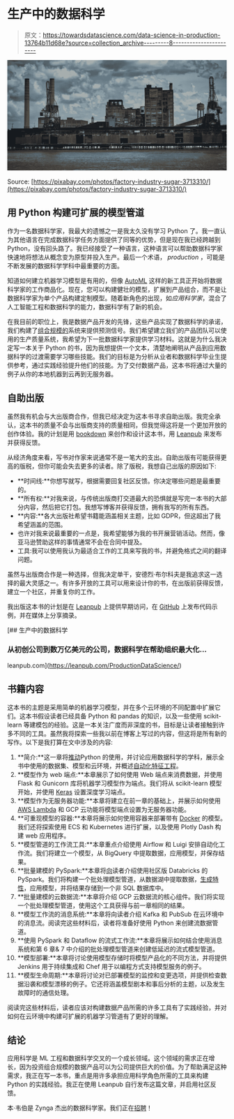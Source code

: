 # 生产中的数据科学

> 原文：<https://towardsdatascience.com/data-science-in-production-13764b11d68e?source=collection_archive---------8----------------------->

![](img/0b0473a43070f9fca9a2f319b1788110.png)

Source: [https://pixabay.com/photos/factory-industry-sugar-3713310/](https://pixabay.com/photos/factory-industry-sugar-3713310/)

## 用 Python 构建可扩展的模型管道

作为一名数据科学家，我最大的遗憾之一是我太久没有学习 Python 了。我一直认为其他语言在完成数据科学任务方面提供了同等的优势，但是现在我已经跨越到 Python，没有回头路了。我已经接受了一种语言，这种语言可以帮助数据科学家快速地将想法从概念变为原型并投入生产。最后一个术语， *production* ，可能是不断发展的数据科学学科中最重要的方面。

知道如何建立机器学习模型是有用的，但像 [AutoML](https://cloud.google.com/automl/) 这样的新工具正开始将数据科学家的工作商品化。现在，您可以构建健壮的模型，扩展到产品组合，而不是让数据科学家为单个产品构建定制模型。随着新角色的出现，如*应用科学家*，混合了人工智能工程和数据科学的能力，数据科学有了新的机会。

在我目前的职位上，我是数据产品开发的先锋，这些产品实现了数据科学的承诺，我们构建了[组合规模的](https://medium.com/zynga-engineering/portfolio-scale-machine-learning-at-zynga-bda8e29ee561)系统来提供预测信号。我们希望建立我们的产品团队可以使用的生产质量系统，我希望为下一批数据科学家提供学习材料。这就是为什么我决定写一本关于 Python 的书，因为我想提供一个文本，清楚地阐明从产品到应用数据科学的过渡需要学习哪些技能。我们的目标是为分析从业者和数据科学毕业生提供参考，通过实践经验提升他们的技能。为了交付数据产品，这本书将通过大量的例子从你的本地机器到云再到无服务器。

## 自助出版

虽然我有机会与大出版商合作，但我已经决定为这本书寻求自助出版。我完全承认，这本书的质量不会与出版商支持的质量相同，但我觉得这将是一个更加开放的创作体验。我的计划是用 [bookdown](https://bookdown.org/yihui/bookdown/) 来创作和设计这本书，用 [Leanpub](https://leanpub.com/ProductionDataScience/) 来发布并获得反馈。

从经济角度来看，写书对作家来说通常不是一笔大的支出。自助出版有可能获得更高的版税，但你可能会失去更多的读者。除了版税，我想自己出版的原因如下:

*   **时间线:**你想写就写，根据需要回复社区反馈。你决定哪些问题是最重要的。
*   **所有权:**对我来说，与传统出版商打交道最大的恐惧就是写完一本书的大部分内容，然后把它打包。我想写博客并获得反馈，拥有我写的所有东西。
*   **内容:**各大出版社希望书籍能涵盖相关主题，比如 GDPR，但这超出了我希望涵盖的范围。
*   也许对我来说最重要的一点是，我希望能够为我的书开展营销活动。然而，像亚马逊赞助这样的事情通常不会在合同中提及。
*   工具:我可以使用我认为最适合工作的工具来写我的书，并避免格式之间的翻译问题。

虽然与出版商合作是一种选择，但我决定单干，安德烈·布尔科夫是我追求这一选择的最大灵感之一。有许多开放的工具可以用来设计你的书，在出版前获得反馈，建立一个社区，并重复你的工作。

我出版这本书的计划是在 [Leanpub](https://leanpub.com/ProductionDataScience/) 上提供早期访问，在 [GitHub](https://github.com/bgweber/DS_Production) 上发布代码示例，并在媒体上分享摘录。

[](https://leanpub.com/ProductionDataScience/) [## 生产中的数据科学

### 从初创公司到数万亿美元的公司，数据科学在帮助组织最大化…

leanpub.com](https://leanpub.com/ProductionDataScience/) 

## 书籍内容

这本书的主题是采用简单的机器学习模型，并在多个云环境的不同配置中扩展它们。这本书假设读者已经具备 Python 和 pandas 的知识，以及一些使用 scikit-learn 等建模包的经验。这是一本关注广度而非深度的书，目标是让读者接触到许多不同的工具。虽然我将探索一些我以前在博客上写过的内容，但这将是所有新的写作。以下是我打算在文中涉及的内容:

1.  **简介:**这一章将[推动](/data-science-for-startups-r-python-2ca2cd149c5c)Python 的使用，并讨论应用数据科学的学科，展示全书中使用的数据集、模型和云环境，并概述[自动化特征工程](/automated-feature-engineering-for-predictive-modeling-d8c9fa4e478b)。
2.  **模型作为 web 端点:**本章展示了如何使用 Web 端点来消费数据，并使用 Flask 和 Gunicorn 库将机器学习模型作为端点。我们将从 scikit-learn 模型开始，并使用 [Keras](/deploying-keras-deep-learning-models-with-flask-5da4181436a2) 设置深度学习端点。
3.  **模型作为无服务器功能:**本章将建立在前一章的基础上，并展示如何使用 [AWS Lambda](/data-science-for-startups-model-services-2facf2dde81d) 和 GCP 云功能将模型端点设置为无服务器功能。
4.  **可重现模型的容器:**本章将展示如何使用容器来部署带有 [Docker](/data-science-for-startups-containers-d1d785bfe5b) 的模型。我们还将探索使用 ECS 和 Kubernetes 进行扩展，以及使用 Plotly Dash 构建 web 应用程序。
5.  **模型管道的工作流工具:**本章重点介绍使用 Airflow 和 Luigi 安排自动化工作流。我们将建立一个模型，从 BigQuery 中提取数据，应用模型，并保存结果。
6.  **批量建模的 PySpark:**本章将[向](/a-brief-introduction-to-pyspark-ff4284701873)读者介绍使用社区版 Databricks 的 PySpark。我们将构建一个批处理模型管道，从数据湖中提取数据，[生成特性](/scalable-python-code-with-pandas-udfs-a-data-science-application-dd515a628896)，应用模型，并将结果存储到一个非 SQL 数据库中。
7.  **批量建模的云数据流:**本章将介绍 GCP 云数据流的核心组件。我们将实现一个批处理模型管道，使用这个工具获得与前一章相同的结果。
8.  **模型工作流的消息系统:**本章将向读者介绍 Kafka 和 PubSub 在云环境中的消息流。阅读完这些材料后，读者将准备好使用 Python 来创建流数据管道。
9.  **使用 PySpark 和 Dataflow 的流式工作流:**本章将展示如何结合使用消息系统和第 6 章& 7 中介绍的批处理模型管道来创建低延迟的流式模型管道。
10.  **模型部署:**本章将讨论使用模型存储时将模型产品化的不同方法，并将提供 Jenkins 用于持续集成和 Chef 用于以编程方式支持模型服务的例子。
11.  **模型生命周期:**本章将讨论对已部署模型的监控和变更选项，并提供检查数据沿袭和模型漂移的例子。它还将涵盖模型剧本和事后分析的主题，以及发生故障时的通信处理。

阅读完这些材料后，读者应该对构建数据产品所需的许多工具有了实践经验，并对如何在云环境中构建可扩展的机器学习管道有了更好的理解。

## 结论

应用科学是 ML 工程和数据科学交叉的一个成长领域。这个领域的需求正在增长，因为投资组合规模的数据产品可以为公司提供巨大的价值。为了帮助满足这种需求，我正在写一本书，重点是用许多承担应用科学角色所需的工具来构建 Python 的实践经验。我正在使用 Leanpub 自行发布这篇文章，并启用社区反馈。

本·韦伯是 Zynga 杰出的数据科学家。我们正在[招聘](https://www.zynga.com/job-listing-category/data-analytics-user-research/)！